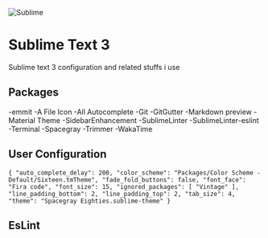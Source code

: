 ![Sublime](https://www.sublimetext.com/images/logo.svg)
# Sublime Text 3
Sublime text 3  configuration and related stuffs i use

## Packages
-emmit
-A File Icon
-All Autocomplete
-Git
-GitGutter
-Markdown preview
-Material Theme
-SidebarEnhancement
-SublimeLinter
-SublimeLinter-eslint
-Terminal
-Spacegray
-Trimmer
-WakaTime

## User Configuration
`
{
	"auto_complete_delay": 200,
	"color_scheme": "Packages/Color Scheme - Default/Sixteen.tmTheme",
	"fade_fold_buttons": false,
	"font_face": "Fira code",
	"font_size": 15,
	"ignored_packages":
	[
		"Vintage"
	],
	"line_padding_bottom": 2,
	"line_padding_top": 2,
	"tab_size": 4,
	"theme": "Spacegray Eighties.sublime-theme"
}
`

## EsLint
